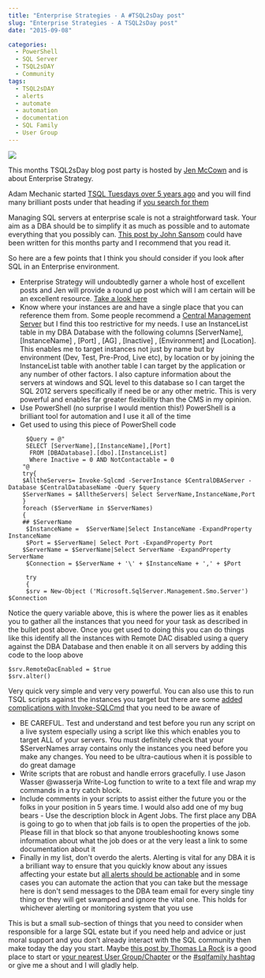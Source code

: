 ```yaml
---
title: "Enterprise Strategies - A #TSQL2sDay post"
slug: "Enterprise Strategies - A TSQL2sDay post"
date: "2015-09-08"

categories:
  - PowerShell
  - SQL Server
  - TSQL2sDAY
  - Community
tags:
  - TSQL2sDAY
  - alerts
  - automate
  - automation
  - documentation
  - SQL Family
  - User Group
---
```


[![](images/TSQL2sDay150x150.jpg)](http://www.midnightdba.com/Jen/2015/09/time-for-t-sql-tuesday-70/)

This months TSQL2sDay blog post party is hosted by [Jen McCown](http://www.midnightdba.com/Jen/2015/09/time-for-t-sql-tuesday-70/) and is about Enterprise Strategy.

Adam Mechanic started [TSQL Tuesdays over 5 years ago](http://sqlblog.com/blogs/adam_machanic/archive/2009/11/30/invitation-to-participate-in-t-sql-tuesday-001-date-time-tricks.aspx) and you will find many brilliant posts under that heading if [you search for them](https://www.google.co.uk/#q=tsql2sday)

Managing SQL servers at enterprise scale is not a straightforward task. Your aim as a DBA should be to simplify it as much as possible and to automate everything that you possibly can. [This post by John Sansom](http://www.johnsansom.com/the-best-database-administrators-automate-everything/) could have been written for this months party and I recommend that you read it.

So here are a few points that I think you should consider if you look after SQL in an Enterprise environment.

- Enterprise Strategy will undoubtedly garner a whole host of excellent posts and Jen will provide a round up post which will I am certain will be an excellent resource. [Take a look here](http://www.midnightdba.com/Jen/2015/09/the-tsql2sday-70-roundup/)
- Know where your instances are and have a single place that you can reference them from. Some people recommend a [Central Management Server](https://msdn.microsoft.com/en-us/library/bb895144.aspx?f=255&MSPPError=-2147217396) but I find this too restrictive for my needs. I use an InstanceList table in my DBA Database with the following columns [ServerName], [InstanceName] , [Port] , [AG] , [Inactive] , [Environment] and [Location]. This enables me to target instances not just by name but by environment (Dev, Test, Pre-Prod, Live etc), by location or by joining the InstanceList table with another table I can target by the application or any number of other factors. I also capture information about the servers at windows and SQL level to this database so I can target the SQL 2012 servers specifically if need be or any other metric. This is very powerful and enables far greater flexibility than the CMS in my opinion.
- Use PowerShell (no surprise I would mention this!) PowerShell is a brilliant tool for automation and I use it all of the time
- Get used to using this piece of PowerShell code
```
	 $Query = @"
	 SELECT [ServerName],[InstanceName],[Port]
	  FROM [DBADatabase].[dbo].[InstanceList]
	  Where Inactive = 0 AND NotContactable = 0
	"@
	try{
	$AlltheServers= Invoke-Sqlcmd -ServerInstance $CentralDBAServer -Database $CentralDatabaseName -Query $query
	$ServerNames = $AlltheServers| Select ServerName,InstanceName,Port
	}
	foreach ($ServerName in $ServerNames)
	{
	## $ServerName
	 $InstanceName =  $ServerName|Select InstanceName -ExpandProperty InstanceName
	 $Port = $ServerName| Select Port -ExpandProperty Port
	$ServerName = $ServerName|Select ServerName -ExpandProperty ServerName
	 $Connection = $ServerName + '\' + $InstanceName + ',' + $Port

	 try
	 {
	 $srv = New-Object ('Microsoft.SqlServer.Management.Smo.Server') $Connection
```
Notice the query variable above, this is where the power lies as it enables you to gather all the instances that you need for your task as described in the bullet post above. Once you get used to doing this you can do things like this identify all the instances with Remote DAC disabled using a query against the DBA Database and then enable it on all servers by adding this code to the loop above
```
$srv.RemoteDacEnabled = $true
$srv.alter()
```
Very quick very simple and very very powerful. You can also use this to run TSQL scripts against the instances you target but there are some [added complications with Invoke-SQLCmd](https://www.bing.com/search?q=issues%20with%20invoke-sqlcmd&form=EDGEAR&qs=PF&cvid=bafe07c6afd54a6cb0ce7a1583300a79&pq=issues%20with%20invoke-sqlcmd&elv=AF!A!XC!KoOyC2FxnVd!deIwlgRcylR4EqUAG2rfVDNS) that you need to be aware of

- BE CAREFUL. Test and understand and test before you run any script on a live system especially using a script like this which enables you to target ALL of your servers. You must definitely check that your $ServerNames array contains only the instances you need before you make any changes. You need to be ultra-cautious when it is possible to do great damage
- Write scripts that are robust and handle errors gracefully. I use Jason Wasser @wasserja Write-Log function to write to a text file and wrap my commands in a try catch block.
- Include comments in your scripts to assist either the future you or the folks in your position in 5 years time. I would also add one of my bug bears - Use the description block in Agent Jobs. The first place any DBA is going to go to when that job fails is to open the properties of the job. Please fill in that block so that anyone troubleshooting knows some information about what the job does or at the very least a link to some documentation about it
- Finally in my list, don't overdo the alerts. Alerting is vital for any DBA it is a brilliant way to ensure that you quickly know about any issues affecting your estate but [all alerts should be actionable](http://thomaslarock.com/2012/02/the-minimalist-guide-to-database-administration/) and in some cases you can automate the action that you can take but the message here is don't send messages to the DBA team email for every single tiny thing or they will get swamped and ignore the vital one. This holds for whichever alerting or monitoring system that you use

This is but a small sub-section of things that you need to consider when responsible for a large SQL estate but if you need help and advice or just moral support and you don’t already interact with the SQL community then make today the day you start. Maybe [this post by Thomas La Rock](http://thomaslarock.com/sql-family/) is a good place to start or [your nearest User Group/Chapter](http://www.sqlpass.org/PASSChapters.aspx) or the [#sqlfamily hashtag](https://twitter.com/hashtag/sqlfamily) or give me a shout and I will gladly help.

